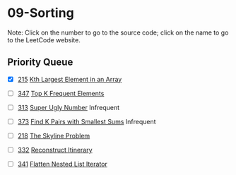 # 09-Sorting
Note: Click on the number to go to the source code; click on the name to go to the LeetCode website.
## Priority Queue

- [x] [215](215_Kth_Largest_Element_in_an_Array.cpp) [Kth Largest Element in an Array](https://leetcode.com/problems/kth-largest-element-in-an-array/description/)

- [ ] [347](347_Top_K_Frequent_Elements.cpp) [Top K Frequent Elements](https://leetcode.com/problems/top-k-frequent-elements/description/)

- [ ] [313](313_Super_Ugly_Number.cpp) [Super Ugly Number](https://leetcode.com/problems/super-ugly-number/description/) Infrequent

- [ ] [373](373_Find_K_Pairs_with_Smallest_Sums.cpp) [Find K Pairs with Smallest Sums](https://leetcode.com/problems/find-k-pairs-with-smallest-sums/description/) Infrequent

- [ ] [218](218_The_Skyline_Problem.cpp) [The Skyline Problem](https://leetcode.com/problems/the-skyline-problem/description/)

- [ ] [332](332_Reconstruct_Itinerary.cpp) [Reconstruct Itinerary](https://leetcode.com/problems/reconstruct-itinerary/description/)

- [ ] [341](341_Flatten_Nested_List_Iterator.cpp) [Flatten Nested List Iterator](https://leetcode.com/problems/flatten-nested-list-iterator/)
